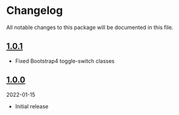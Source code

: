 # Changelog

All notable changes to this package will be documented in this file.

## [1.0.1](https://github.com/Okipa/laravel-form-components/compare/1.0.0...1.0.1)

* Fixed Bootstrap4 toggle-switch classes

## [1.0.0](https://github.com/Okipa/laravel-form-components/releases/tag/1.0.0)

2022-01-15

* Initial release

